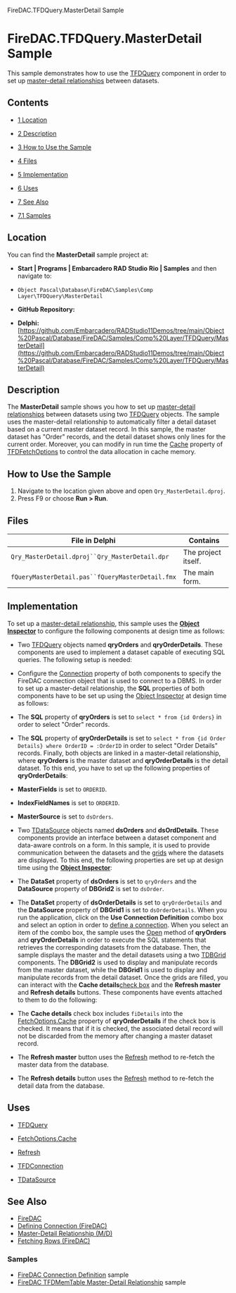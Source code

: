 FireDAC.TFDQuery.MasterDetail Sample[]()
# FireDAC.TFDQuery.MasterDetail Sample 


This sample demonstrates how to use the [TFDQuery](http://docwiki.embarcadero.com/Libraries/en/FireDAC.Comp.Client.TFDQuery) component in order to set up [master-detail relationships](http://docwiki.embarcadero.com/RADStudio/en/Master-Detail_Relationship_(M/D)) between datasets.
## Contents



* [1 Location](#Location)
* [2 Description](#Description)
* [3 How to Use the Sample](#How_to_Use_the_Sample)
* [4 Files](#Files)
* [5 Implementation](#Implementation)
* [6 Uses](#Uses)
* [7 See Also](#See_Also)

* [7.1 Samples](#Samples)


## Location 

You can find the **MasterDetail** sample project at:
* **Start | Programs | Embarcadero RAD Studio Rio | Samples** and then navigate to:

* `Object Pascal\Database\FireDAC\Samples\Comp Layer\TFDQuery\MasterDetail`

* **GitHub Repository:**

* **Delphi:**[https://github.com/Embarcadero/RADStudio11Demos/tree/main/Object%20Pascal/Database/FireDAC/Samples/Comp%20Layer/TFDQuery/MasterDetail](https://github.com/Embarcadero/RADStudio11Demos/tree/main/Object%20Pascal/Database/FireDAC/Samples/Comp%20Layer/TFDQuery/MasterDetail)

## Description 

The **MasterDetail** sample shows you how to set up [master-detail relationships](http://docwiki.embarcadero.com/RADStudio/en/Master-Detail_Relationship_(M/D)) between datasets using two [TFDQuery](http://docwiki.embarcadero.com/Libraries/en/FireDAC.Comp.Client.TFDQuery) objects. The sample uses the master-detail relationship to automatically filter a detail dataset based on a current master dataset record. In this sample, the master dataset has "Order" records, and the detail dataset shows only lines for the current order. Moreover, you can modify in run time the [Cache](http://docwiki.embarcadero.com/Libraries/en/FireDAC.Stan.Option.TFDFetchOptions.Cache) property of [TFDFetchOptions](http://docwiki.embarcadero.com/Libraries/en/FireDAC.Stan.Option.TFDFetchOptions) to control the data allocation in cache memory.
## How to Use the Sample 


1.  Navigate to the location given above and open `Qry_MasterDetail.dproj`.
2.  Press F9 or choose **Run > Run**.

## Files 



| File in Delphi                                 | Contains          |
|------------------------------------------------|-------------------|
|`Qry_MasterDetail.dproj``Qry_MasterDetail.dpr`  |The project itself.|
|`fQueryMasterDetail.pas``fQueryMasterDetail.fmx`|The main form.     |


## Implementation 

To set up a [master-detail relationship](http://docwiki.embarcadero.com/RADStudio/en/Master-Detail_Relationship_(M/D)), this sample uses the **[Object Inspector](http://docwiki.embarcadero.com/RADStudio/en/Object_Inspector)** to configure the following components at design time as follows:
*  Two [TFDQuery](http://docwiki.embarcadero.com/Libraries/en/FireDAC.Comp.Client.TFDQuery) objects named **qryOrders** and **qryOrderDetails**. These components are used to implement a dataset capable of executing SQL queries. The following setup is needed:

*  Configure the [Connection](http://docwiki.embarcadero.com/Libraries/en/FireDAC.Comp.Client.TFDRdbmsDataSet.Connection) property of both components to specify the FireDAC connection object that is used to connect to a DBMS.
 In order to set up a master-detail relationship, the **SQL** properties of both components have to be set up using the [Object Inspector](http://docwiki.embarcadero.com/RADStudio/en/Object_Inspector) at design time as follows:
*  The **SQL** property of **qryOrders** is set to `select * from {id Orders}` in order to select "Order" records.
*  The **SQL** property of **qryOrderDetails** is set to `select * from {id Order Details} where OrderID = :OrderID` in order to select "Order Details" records.
 Finally, both objects are linked in a master-detail relationship, where **qryOrders** is the master dataset and **qryOrderDetails** is the detail dataset. To this end, you have to set up the following properties of **qryOrderDetails**:
* **MasterFields** is set to `ORDERID`.
* **IndexFieldNames** is set to `ORDERID`.
* **MasterSource** is set to `dsOrders`.

*  Two [TDataSource](http://docwiki.embarcadero.com/Libraries/en/Data.DB.TDataSource) objects named **dsOrders** and **dsOrdDetails**. These components provide an interface between a dataset component and data-aware controls on a form. In this sample, it is used to provide communication between the datasets and the [grids](http://docwiki.embarcadero.com/Libraries/en/Vcl.DBGrids.TDBGrid) where the datasets are displayed. To this end, the following properties are set up at design time using the **[Object Inspector](http://docwiki.embarcadero.com/RADStudio/en/Object_Inspector)**:

*  The **DataSet** property of **dsOrders** is set to `qryOrders` and the **DataSource** property of **DBGrid2** is set to `dsOrder`.
*  The **DataSet** property of **dsOrderDetails** is set to `qryOrderDetails` and the **DataSource** property of **DBGrid1** is set to `dsOrderDetails`.
When you run the application, click on the **Use Connection Definition** combo box and select an option in order to [define a connection](http://docwiki.embarcadero.com/RADStudio/en/Defining_Connection_(FireDAC)). When you select an item of the combo box, the sample uses the [Open](http://docwiki.embarcadero.com/Libraries/en/FireDAC.Comp.Client.TFDRdbmsDataSet.Open) method of **qryOrders** and **qryOrderDetails** in order to execute the SQL statements that retrieves the corresponding datasets from the database. Then, the sample displays the master and the detail datasets using a two [TDBGrid](http://docwiki.embarcadero.com/Libraries/en/Vcl.DBGrids.TDBGrid) components. The **DBGrid2** is used to display and manipulate records from the master dataset, while the **DBGrid1** is used to display and manipulate records from the detail dataset. Once the grids are filled, you can interact with the **Cache details**[check box](http://docwiki.embarcadero.com/Libraries/en/Vcl.StdCtrls.TCheckBox) and the **Refresh master** and **Refresh details** buttons. These components have events attached to them to do the following:
*  The **Cache details** check box includes `fiDetails` into the [FetchOptions.Cache](http://docwiki.embarcadero.com/Libraries/en/FireDAC.Stan.Option.TFDFetchOptions.Cache) property of **qryOrderDetails** if the check box is checked. It means that if it is checked, the associated detail record will not be discarded from the memory after changing a master dataset record.
*  The **Refresh master** button uses the [Refresh](http://docwiki.embarcadero.com/Libraries/en/Data.DB.TDataSet.Refresh) method to re-fetch the master data from the database.
*  The **Refresh details** button uses the [Refresh](http://docwiki.embarcadero.com/Libraries/en/Data.DB.TDataSet.Refresh) method to re-fetch the detail data from the database.

## Uses 


* [TFDQuery](http://docwiki.embarcadero.com/Libraries/en/FireDAC.Comp.Client.TFDQuery)

* [FetchOptions.Cache](http://docwiki.embarcadero.com/Libraries/en/FireDAC.Stan.Option.TFDFetchOptions.Cache)
* [Refresh](http://docwiki.embarcadero.com/Libraries/en/Data.DB.TDataSet.Refresh)

* [TFDConnection](http://docwiki.embarcadero.com/Libraries/en/FireDAC.Comp.Client.TFDConnection)
* [TDataSource](http://docwiki.embarcadero.com/Libraries/en/Data.DB.TDataSource)

## See Also 


* [FireDAC](http://docwiki.embarcadero.com/RADStudio/en/FireDAC)
* [Defining Connection (FireDAC)](http://docwiki.embarcadero.com/RADStudio/en/Defining_Connection_(FireDAC))
* [Master-Detail Relationship (M/D)](http://docwiki.embarcadero.com/RADStudio/en/Master-Detail_Relationship_(M/D))
* [Fetching Rows (FireDAC)](http://docwiki.embarcadero.com/RADStudio/en/Fetching_Rows_(FireDAC))

### Samples 


* [FireDAC Connection Definition](http://docwiki.embarcadero.com/CodeExamples/en/FireDAC.ConnectionDefs_Sample) sample
* [FireDAC TFDMemTable Master-Detail Relationship](http://docwiki.embarcadero.com/CodeExamples/en/FireDAC.TFDMemTable.MasterDetail_Sample) sample





